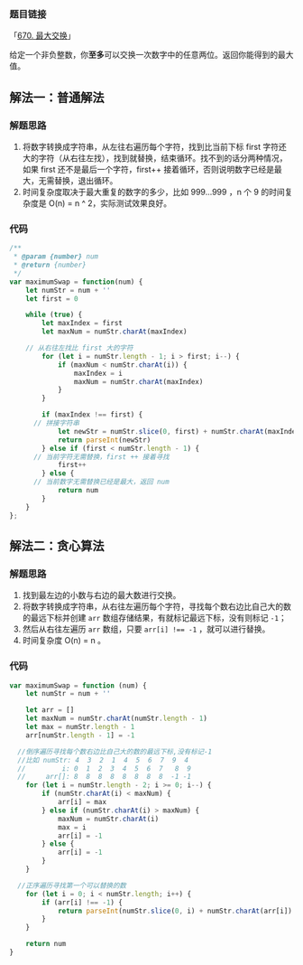 ### 题目链接

「[670. 最大交换](https://leetcode.cn/problems/maximum-swap/)」

​	给定一个非负整数，你**至多**可以交换一次数字中的任意两位。返回你能得到的最大值。

## 解法一：普通解法

### 解题思路

1. 将数字转换成字符串，从左往右遍历每个字符，找到比当前下标 first 字符还大的字符（从右往左找），找到就替换，结束循环。找不到的话分两种情况，如果 first 还不是最后一个字符，first++ 接着循环，否则说明数字已经是最大，无需替换，退出循环。
2. 时间复杂度取决于最大重复的数字的多少，比如 999...999 ，n 个 9 的时间复杂度是 O(n) = n ^ 2，实际测试效果良好。

### 代码

```js
/**
 * @param {number} num
 * @return {number}
 */
var maximumSwap = function(num) {
	let numStr = num + ''
	let first = 0

	while (true) {
		let maxIndex = first
		let maxNum = numStr.charAt(maxIndex)

    // 从右往左找比 first 大的字符
		for (let i = numStr.length - 1; i > first; i--) {
			if (maxNum < numStr.charAt(i)) {
				maxIndex = i
				maxNum = numStr.charAt(maxIndex)
			}
		}

		if (maxIndex !== first) {
      // 拼接字符串
			let newStr = numStr.slice(0, first) + numStr.charAt(maxIndex) + numStr.slice(first + 1, maxIndex) + numStr.charAt(first) + numStr.slice(maxIndex + 1)
			return parseInt(newStr)
		} else if (first < numStr.length - 1) {
      // 当前字符无需替换，first ++ 接着寻找
			first++
		} else {
      // 当前数字无需替换已经是最大，返回 num
			return num
		}
	}
};
```

## 解法二：贪心算法

### 解题思路

1. 找到最左边的小数与右边的最大数进行交换。
2. 将数字转换成字符串，从右往左遍历每个字符，寻找每个数右边比自己大的数的最远下标并创建 `arr` 数组存储结果，有就标记最远下标，没有则标记 `-1`；
3. 然后从右往左遍历 `arr` 数组，只要 `arr[i] !== -1` ，就可以进行替换。 
4. 时间复杂度 O(n) = n 。

### 代码

```js
var maximumSwap = function (num) {
	let numStr = num + ''

	let arr = []
	let maxNum = numStr.charAt(numStr.length - 1)
	let max = numStr.length - 1
	arr[numStr.length - 1] = -1

  //倒序遍历寻找每个数右边比自己大的数的最远下标,没有标记-1
  //比如 numStr: 4  3  2  1  4  5  6  7  9  4
  //         i: 0  1  2  3  4  5  6  7   8  9
  //     arr[]: 8  8  8  8  8  8  8  8  -1 -1
	for (let i = numStr.length - 2; i >= 0; i--) {
		if (numStr.charAt(i) < maxNum) {
			arr[i] = max
		} else if (numStr.charAt(i) > maxNum) {
			maxNum = numStr.charAt(i)
			max = i
			arr[i] = -1
		} else {
			arr[i] = -1
		}
	}

  //正序遍历寻找第一个可以替换的数
	for (let i = 0; i < numStr.length; i++) {
		if (arr[i] !== -1) {
			return parseInt(numStr.slice(0, i) + numStr.charAt(arr[i]) + numStr.slice(i + 1, arr[i]) + numStr.charAt(i) + numStr.slice(arr[i] + 1))
		}
	}

	return num
}
```

